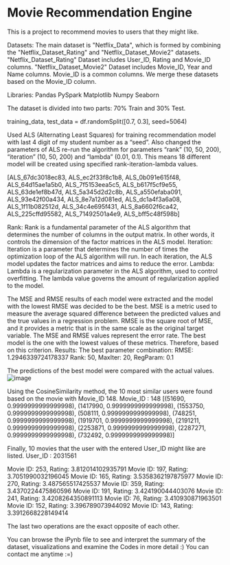# Movie Recommendation Engine
 
This is a project to recommend movies to users that they might like.

 Datasets: 
 The main dataset is "Netflix_Data", which is formed by combining the "Netflix_Dataset_Rating" and "Netflix_Dataset_Movie2" datasets. 
 "Netflix_Dataset_Rating" Dataset includes User_ID, Rating and Movie_ID columns.
 "Netflix_Dataset_Movie2" Dataset includes Movie_ID, Year and Name columns.
 Movie_ID is a common columns. We merge these datasets based on the Movie_ID column. 

 Libraries:
 Pandas
 PySpark
 Matplotlib
 Numpy
 Seaborn

The dataset is divided into two parts: 70% Train and 30% Test.

training_data, test_data = df.randomSplit([0.7, 0.3], seed=5064)

Used ALS (Alternating Least Squares) for training recommendation model with last 4 digit of my student number as a “seed”. Also changed the parameters of ALS re-run the algorithm for parameters “rank” (10, 50, 200), “iteration” (10, 50, 200) and “lambda” (0.01, 0.1). This means 18 different model will be created using specified rank-iteration-lambda values.

[ALS_67dc3018ec83, ALS_ec2f33f8c1b8, ALS_0b091e615f48, ALS_64d15ae1a5b0, ALS_7f5153eea5c5, ALS_b617f5cf9e55, ALS_63de1ef8b47d, ALS_5a345d2d2c8b, ALS_a550efaba091, ALS_93e42f00a434, ALS_8e7a12d081ed, ALS_dc1a4f3a6a08, ALS_1f11b082512d, ALS_34c4e695f431, ALS_8a6602f6ca42, ALS_225cffd95582, ALS_71492501a4e9, ALS_bff5c48f598b]

Rank: Rank is a fundamental parameter of the ALS algorithm that determines the number of columns in the output matrix. In other words, it controls the dimension of the factor matrices in the ALS model.
Iteration: Iteration is a parameter that determines the number of times the optimization loop of the ALS algorithm will run. In each iteration, the ALS model updates the factor matrices and aims to reduce the error. 
Lambda: Lambda is a regularization parameter in the ALS algorithm, used to control overfitting. The lambda value governs the amount of regularization applied to the model.

The MSE and RMSE results of each model were extracted and the model with the lowest RMSE was decided to be the best.
MSE is a metric used to measure the average squared difference between the predicted values and the true values in a regression problem.
RMSE is the square root of MSE, and it provides a metric that is in the same scale as the original target variable.
The MSE and RMSE values represent the error rate. The best model is the one with the lowest values of these metrics. Therefore, based on this criterion.
Results:
The best parameter combination:
RMSE: 1.2946339724178337
Rank: 50, MaxIter: 20, RegParam: 0.1

The predictions of the best model were compared with the actual values.
![image](https://github.com/user-attachments/assets/4389caac-f309-44d0-a4b3-e16c05f6c3e7)

Using the CosineSimilarity method, the 10 most similar users were found based on the movie with Movie_ID 148.
Movie_ID : 148
[(51690, 0.9999999999999998), (1417990, 0.9999999999999998), (1553750, 0.9999999999999998), (508111, 0.9999999999999998), (748251, 0.9999999999999998), (1919701, 0.9999999999999998), (2191211, 0.9999999999999998), (2253871, 0.9999999999999998), (2287271, 0.9999999999999998), (732492, 0.9999999999999998)]

Finally, 10 movies that the user with the entered User_ID might like are listed.
User_ID : 2031561

Movie ID: 253, Rating: 3.812014102935791
Movie ID: 197, Rating: 3.7051990032196045
Movie ID: 165, Rating: 3.5358362197875977
Movie ID: 270, Rating: 3.487565517425537
Movie ID: 359, Rating: 3.4370224475860596
Movie ID: 191, Rating: 3.424190044403076
Movie ID: 241, Rating: 3.4208264350891113
Movie ID: 76, Rating: 3.410930871963501
Movie ID: 152, Rating: 3.396789073944092
Movie ID: 143, Rating: 3.3912668228149414

The last two operations are the exact opposite of each other.

You can browse the iPynb file to see and interpret the summary of the dataset, visualizations and examine the Codes in more detail :)
You can contact me anytime :=)

